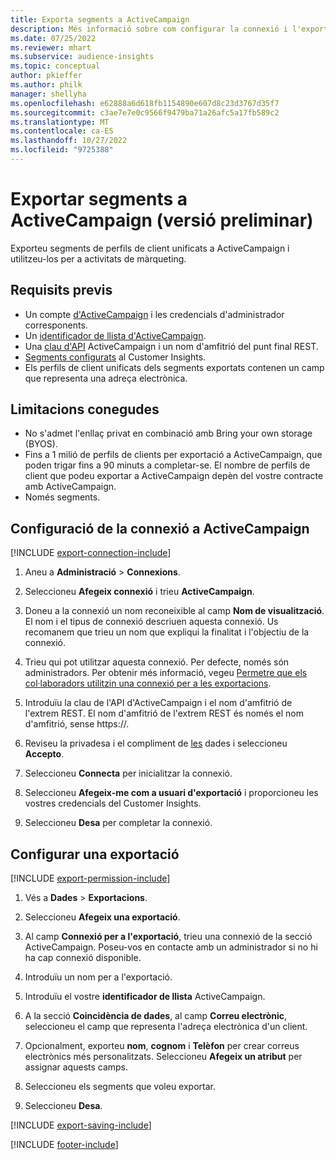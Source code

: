 ```yaml
---
title: Exporta segments a ActiveCampaign
description: Més informació sobre com configurar la connexió i l'exportació a ActiveCampaign.
ms.date: 07/25/2022
ms.reviewer: mhart
ms.subservice: audience-insights
ms.topic: conceptual
author: pkieffer
ms.author: philk
manager: shellyha
ms.openlocfilehash: e62888a6d618fb1154890e607d8c23d3767d35f7
ms.sourcegitcommit: c3ae7e7e0c9566f9479ba71a26afc5a17fb589c2
ms.translationtype: MT
ms.contentlocale: ca-ES
ms.lasthandoff: 10/27/2022
ms.locfileid: "9725388"
---
```

# <a name="export-segments-to-activecampaign-preview"></a>Exportar segments a ActiveCampaign (versió preliminar)

Exporteu segments de perfils de client unificats a ActiveCampaign i utilitzeu-los per a activitats de màrqueting.

## <a name="prerequisites"></a>Requisits previs

- Un compte [d'ActiveCampaign](https://www.activecampaign.com/) i les credencials d'administrador corresponents.
- Un [identificador de llista d'ActiveCampaign](https://help.activecampaign.com/hc/articles/360000030559-How-to-create-a-list-in-ActiveCampaign).
- Una [clau d'API](https://help.activecampaign.com/hc/articles/207317590-Getting-started-with-the-API#how-to-obtain-your-activecampaign-api-url-and-key) ActiveCampaign i un nom d'amfitrió del punt final REST.
- [Segments configurats](segments.md) al Customer Insights.
- Els perfils de client unificats dels segments exportats contenen un camp que representa una adreça electrònica.

## <a name="known-limitations"></a>Limitacions conegudes

- No s'admet l'enllaç privat en combinació amb Bring your own storage (BYOS).
- Fins a 1 milió de perfils de clients per exportació a ActiveCampaign, que poden trigar fins a 90 minuts a completar-se. El nombre de perfils de client que podeu exportar a ActiveCampaign depèn del vostre contracte amb ActiveCampaign.
- Només segments.

## <a name="set-up-connection-to-activecampaign"></a>Configuració de la connexió a ActiveCampaign

[!INCLUDE [export-connection-include](includes/export-connection-admn.md)]

1. Aneu a **Administració** > **Connexions**.

1. Seleccioneu **Afegeix connexió** i trieu **ActiveCampaign**.

1. Doneu a la connexió un nom reconeixible al camp **Nom de visualització**. El nom i el tipus de connexió descriuen aquesta connexió. Us recomanem que trieu un nom que expliqui la finalitat i l'objectiu de la connexió.

1. Trieu qui pot utilitzar aquesta connexió. Per defecte, només són administradors. Per obtenir més informació, vegeu [Permetre que els col·laboradors utilitzin una connexió per a les exportacions](connections.md#allow-contributors-to-use-a-connection-for-exports).

1. Introduïu la clau de l'API d'ActiveCampaign i el nom d'amfitrió de l'extrem REST. El nom d'amfitrió de l'extrem REST és només el nom d'amfitrió, sense https://.

1. Reviseu la privadesa i el compliment de [les](connections.md#data-privacy-and-compliance) dades i seleccioneu **Accepto**.

1. Seleccioneu **Connecta** per inicialitzar la connexió.

1. Seleccioneu **Afegeix-me com a usuari d'exportació** i proporcioneu les vostres credencials del Customer Insights.

1. Seleccioneu **Desa** per completar la connexió.

## <a name="configure-an-export"></a>Configurar una exportació

[!INCLUDE [export-permission-include](includes/export-permission.md)]

1. Vés a **Dades** > **Exportacions**.

1. Seleccioneu **Afegeix una exportació**.

1. Al camp **Connexió per a l'exportació**, trieu una connexió de la secció ActiveCampaign. Poseu-vos en contacte amb un administrador si no hi ha cap connexió disponible.

1. Introduïu un nom per a l'exportació.

1. Introduïu el vostre **identificador de llista** ActiveCampaign.

1. A la secció **Coincidència de dades**, al camp **Correu electrònic**, seleccioneu el camp que representa l'adreça electrònica d'un client.

1. Opcionalment, exporteu **nom**, **cognom** i **Telèfon** per crear correus electrònics més personalitzats. Seleccioneu **Afegeix un atribut** per assignar aquests camps.

1. Seleccioneu els segments que voleu exportar.

1. Seleccioneu **Desa**.

[!INCLUDE [export-saving-include](includes/export-saving.md)]

[!INCLUDE [footer-include](includes/footer-banner.md)]
